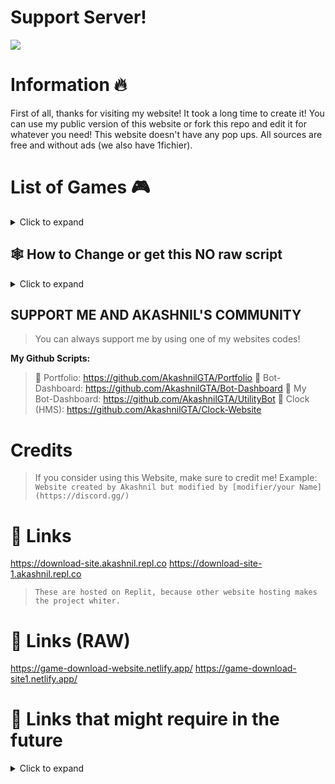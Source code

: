 # Support Server!
<a href="https://discord.gg/jGEPhDtqaY"><img src="https://discord.com/api/guilds/1103294223509356627/widget.png?style=banner2"></a>
# Information 🔥
First of all, thanks for visiting my website! It took a long time to create it! You can use my public version of this website or fork this repo and edit it for whatever you need! This website doesn't have any pop ups. All sources are free and without ads (we also have 1fichier).
# List of Games 🎮

<details>
  <summary>Click to expand</summary>

* GTA 5
* GTA San Andreas
* Red Dead Redemption II
* Roblox (for faster download)
* Minecraft
* Cyberpunk 2077
* GTA Vice City
* GTA III
* GTA Trilogy
* Alien Shooter
* Alien Shooter 2: The Legend
* Alien Shooter 2
* Age Of Empires II
* Battlefield 2: Bad Company
* Call Of Duty: Black Ops 1
* Crysis 1 
* Fallout New Vegas (Part 1 & Part 2)
* Half-Life 2
* Hitman Contracts 3
* Mafia II
* Mirror Edge
* Red Alert 3
* Sniper Elite 3
* Far Cry 4
* Freedom Fighters
* Hitman Absolution 
* The Forest
* Tomb Raider 2013

</details>

## 🕸️ How to Change or get this NO raw script

<details>
  <summary>Click to expand</summary>

> 1. Go to [Replit](replit.com) and sign up/login there.
> 2. Fork my [Repl 1 & 2 which is the latest 2 repls in my profile.](replit.com/@Akashnil)
> 3. Change whatever you want in index.html.
> 4. Your website is ready to go (Note: You have to credit me before finishing your script.)

</details>

## SUPPORT ME AND AKASHNIL'S COMMUNITY

> You can always support me by using one of my websites codes!

**__My Github Scripts:__**
> 
> 🔗 Portfolio: https://github.com/AkashnilGTA/Portfolio
> 🔗 Bot-Dashboard: https://github.com/AkashnilGTA/Bot-Dashboard
> 🔗 My Bot-Dashboard: https://github.com/AkashnilGTA/UtilityBot
> 🔗 Clock (HMS): https://github.com/AkashnilGTA/Clock-Website

# Credits

> If you consider using this Website, make sure to credit me!
> Example: `Website created by Akashnil but modified by [modifier/your Name](https://discord.gg/)`

# 🔗 Links

https://download-site.akashnil.repl.co
https://download-site-1.akashnil.repl.co

> `These are hosted on Replit, because other website hosting makes the project whiter.`

# 🔗 Links (RAW)

https://game-download-website.netlify.app/
https://game-download-site1.netlify.app/

# 🔗 Links that might require in the future

<details>
  <summary>Click to expand</summary>
 
      World Clock (Open Script on Github): https://clockhms.netlify.app/
      My Portfolio (Open Script on Github): https://portfolio-akashnil.netlify.app/
      My Bot's Website (Open Script on Github): https://utilitybot.netlify.app/
      V2: My Bot's Website (Open Script on Github): https://botdash.netlify.app/ 
      Discord Server: https://discord.gg/h5xdQva9hK
      Old Server: https://discord.gg/hqD3XtGWWV

### 🔗  Useful Links:
 
 World Clock (Open Script on Github): https://clockhms.netlify.app/
:Approved:   My Portfolio (Open Script on Github): https://portfolio-akashnil.netlify.app/
:Approved:   My Bot's Website (Open Script on Github): https://utilitybot.netlify.app/
:Approved:   V2: My Bot's Website (Open Script on Github): https://botdash.netlify.app/ 
:Approved:  Discord Server: https://discord.gg/h5xdQva9hK
:Approved:  Old Server: https://discord.gg/hqD3XtGWWV

🔗  Useful Links:
:Approved:  Emojis:  https://getemoji.com/
:Approved:  Emojis2:  https://emojipedia.org/
:Approved:  Symbols:  https://coolsymbols.com/
:Approved:  Cool Avatar Maker:  https://discord-avatar-maker.app/
:Approved:  Cool Translator: https://deepl.com/
:Approved:  Discord Active Developer:  https://discord.com/developers/active-developer
:Approved:  Make Cool Designs:  https://canvas.com/
:Approved:  Make Time Stamps:  https://hammertime.cyou/

      If you need an easy TimeStamp Maker, then use [this](https://discordtimestamp.com/).
</details>
